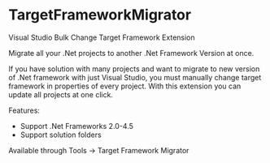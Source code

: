 TargetFrameworkMigrator
=======================

Visual Studio Bulk Change Target Framework Extension

Migrate all your .Net projects to another .Net Framework Version at once.

If you have solution with many projects and want to migrate to new version of .Net framework with just Visual Studio, you must manually change  target framework in properties of every project. With this extension you can update all projects at one click.

Features:

* Support .Net Frameworks 2.0-4.5
* Support solution folders 

Available through Tools -> Target Framework Migrator
